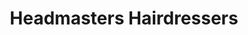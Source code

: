 ---
title: "Headmasters Hairdressers"
url: /chester-le-street/headmasters-hairdressers/
shop: hairdresser
---